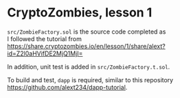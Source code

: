 # CryptoZombies, lesson 1

`src/ZombieFactory.sol` is the source code completed as  
I followed the tutorial from https://share.cryptozombies.io/en/lesson/1/share/alext?id=Z2l0aHVifDE2MjQ1MjI= 

In addition, unit test is added in `src/ZombieFactory.t.sol`.

To build and test, `dapp` is required, similar to this repository https://github.com/alext234/dapp-tutorial.

